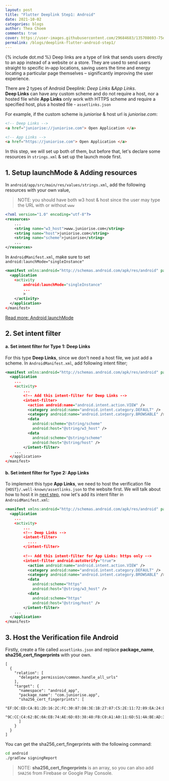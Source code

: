 ```yaml
---
layout: post
title: "Flutter Deeplink Step1: Android"
date: 2021-10-02
categories: blogs
author: Thea Choem
comments: true
cover: https://user-images.githubusercontent.com/29684683/135708693-75db1ce7-9691-4e6c-99e1-c579d2a812f4.jpeg
permalink: /blogs/deeplink-flutter-android-step1/
---
```

{% include dot.md %}
Deep links are a type of link that sends users directly to an app instead of a website or a store. They are used to send users straight to specific in-app locations, saving users the time and energy locating a particular page themselves – significantly improving the user experience.

There are 2 types of Android Deeplink: _Deep Links_ & ​​_App Links_.<br>
**Deep Links** can have any custom scheme and do not require a host, nor a hosted file while **App Links** only work with HTTPS scheme and require a specified host, plus a hosted file - `assetlinks.json`

For example, if the custom scheme is _juniorise_ & host url is _juniorise.com_:
```html
<!-- Deep Links -->
<a href="juniorise://juniorise.com"> Open Application </a>

<!-- App Links -->
<a href="https://juniorise.com"> Open Application </a>
```

In this step, we will set up both of them, but before that, let's declare some resources in `strings.xml` & set up the launch mode first.

## 1. Setup launchMode & Adding resources
In `android/app/src/main/res/values/strings.xml`, add the following resources with your own value, 

> NOTE: you should have both w3 host & host since the user may type the URL with or without `www`

```xml
<?xml version="1.0" encoding="utf-8"?>
<resources>
    ...
    <string name="w3_host">www.juniorise.com</string>
    <string name="host">juniorise.com</string>
    <string name="scheme">juniorise</string>
    ...
</resources>
```

In `AndroidManifest.xml`, make sure to set `android:launchMode="singleInstance"`
```xml
<manifest xmlns:android="http://schemas.android.com/apk/res/android" package="com.vtenh.app.store">
  <application
    <activity
        android:launchMode="singleInstance"
        ...
        >
    </activity>
  </application>
</manifest>
```
<a class="primary-button mb" href="https://medium.com/android-news/android-activity-launch-mode-e0df1aa72242">Read more: Android launchMode</a>

## 2. Set intent filter

#### a. Set intent filter for Type 1: Deep Links
For this type **Deep Links**, since we don't need a host file, we just add a scheme. In `AndroidManifest.xml`, add following intent filter;
```xml
<manifest xmlns:android="http://schemas.android.com/apk/res/android" package="com.vtenh.app.store">
  <application
    ...
    <activity>
        ...
        <!-- Add this intent-filter for Deep Links -->
        <intent-filter>
          <action android:name="android.intent.action.VIEW" />
          <category android:name="android.intent.category.DEFAULT" />
          <category android:name="android.intent.category.BROWSABLE" />
          <data
            android:scheme="@string/scheme"
            android:host="@string/w3_host" />
          <data
            android:scheme="@string/scheme"
            android:host="@string/host" />
        </intent-filter>
    ...
  </application>
</manifest>
```

#### b. Set intent filter for Type 2: App Links
To implement this type **App Links**, we need to host the verification file `{HOST}/.well-known/assetlinks.json` to the website first. We will talk about how to host it in [next step](#3-host-the-verification-file-android), now let's add its intent filter in `AndroidManifest.xml`:

```xml
<manifest xmlns:android="http://schemas.android.com/apk/res/android" package="com.vtenh.app.store">
  <application
    ...
    <activity>
        ...
        <!-- Deep Links -->
        <intent-filter>
          ....
        </intent-filter>
        
        <!-- Add this intent-filter for App Links: https only -->
        <intent-filter android:autoVerify="true">
          <action android:name="android.intent.action.VIEW" />
          <category android:name="android.intent.category.DEFAULT" />
          <category android:name="android.intent.category.BROWSABLE" />
          <data
            android:scheme="https"
            android:host="@string/w3_host" />
          <data
            android:scheme="https"
            android:host="@string/host" />
        </intent-filter>
    ...
  </application>
</manifest>
```

## 3. Host the Verification file Android
Firstly, create a file called `assetlinks.json` and replace **package_name**, **sha256_cert_fingerprints** with your own.
```
[
  {
    "relation": [
      "delegate_permission/common.handle_all_urls"
    ],
    "target": {
      "namespace": "android_app",
      "package_name": "com.juniorise.app",
      "sha256_cert_fingerprints": [
        "EF:DC:ED:CA:B1:2D:16:2C:FC:30:87:D8:3E:1B:27:87:C5:2E:11:72:89:EA:24:D1:CE:5A:7D:8D:3D:3B:05:83",
        "9C:CC:C4:62:BC:0A:EB:74:AE:6D:03:38:48:FB:C0:A1:A0:11:6D:51:4A:BE:AD:39:97:0F:D3:BF:B0:6C:89:4E"
      ]
    }
  }
]
```
You can get the sha256_cert_fingerprints with the following command:
```bash
cd android
./gradlew signingReport
```
> NOTE: **sha256_cert_fingerprints** is an array, so you can also add `SHA256` from Firebase or Google Play Console.

<!-- 
## Step 2: Setup on IOS
## Step 3: Hosting Verification File
## Step 4: ​Handling the incoming link in the app
-->